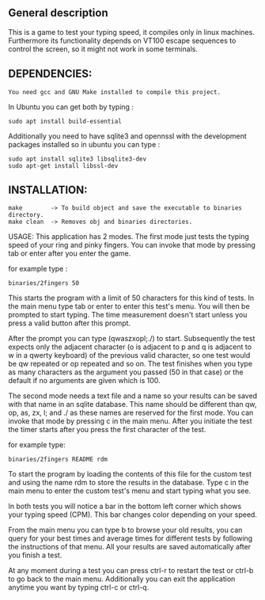 ## General description
This is a game to test your typing speed, it compiles only in linux machines.
Furthermore its functionality depends on VT100 escape sequences to control the
screen, so it might not work in some terminals.

## DEPENDENCIES:
	You need gcc and GNU Make installed to compile this project.
In Ubuntu you can get both by typing :

	sudo apt install build-essential

Additionally you need to have sqlite3 and opennssl with the development packages installed
so in ubuntu you can type :

	sudo apt install sqlite3 libsqlite3-dev
    sudo apt-get install libssl-dev


## INSTALLATION:
    make        -> To build object and save the executable to binaries directory.
    make clean  -> Removes obj and binaries directories.

USAGE:
	This application has 2 modes. The first mode just tests the typing speed
of your ring and pinky fingers. You can invoke that mode by pressing tab or
enter after you enter the game.

for example type :

	binaries/2fingers 50

<p>This starts the program with a limit of 50 characters for this kind of
tests. In the main menu type tab or enter to enter this test's menu. You will
then be prompted to start typing. The time measurement doesn't start unless you
press a valid button after this prompt.</p>
<p>After the prompt you can type (qwaszxopl;./) to start. Subsequently the
test expects only the adjacent character (o is adjacent to p and q is adjacent
to w in a qwerty keyboard) of the previous valid character, so one test would
be qw repeated or op repeated and so on. The test finishes when you type as
many characters as the argument you passed (50 in that case) or the default if
no arguments are given which is 100.</p>

<p>The second mode needs a text file and a name so your results can be saved
with that name in an sqlite database. This name should be different than
qw, op, as, zx, l; and ./ as these names are reserved for the first mode. You
can invoke that mode by pressing c in the main menu. After you initiate the
test the timer starts after you press the first character of the test.</p>

for example type:

	binaries/2fingers README rdm

<p>To start the program by loading the contents of this file for the custom
test and using the name rdm to store the results in the database. Type c in the
main menu to enter the custom test's menu and start typing what you see.</p>

<p>In both tests you will notice a bar in the bottom left corner which shows
your typing speed (CPM). This bar changes color depending on your speed.</p>

<p>From the main menu you can type b to browse your old results, you can
query for your best times and average times for different tests by following
the instructions of that menu. All your results are saved automatically after
you finish a test.</p>

<p>At any moment during a test you can press ctrl-r to restart the test or
ctrl-b to go back to the main menu. Additionally you can exit the application
anytime you want by typing ctrl-c or ctrl-q.</p>

